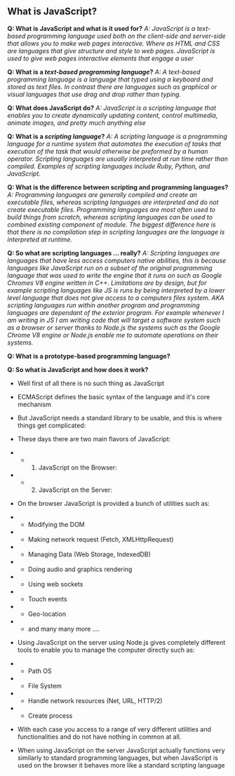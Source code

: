 ## What is JavaScript?

**Q: What is JavaScript and what is it used for?**
_A: JavaScript is a text-based programming language used both on the client-side and server-side that allows you to make web pages interactive. Where as HTML and CSS are languages that give structure and style to web pages. JavaScript is used to give web pages interactive elements that engage a user_

**Q: What is a _text-based programming language_?**
_A: A text-based programming language is a language that typed using a keyboard and stored as text files. In contrast there are languages such as graphical or visual languages that use drag and drop rather than typing._

**Q: What does JavaScript do?**
_A: JavaScript is a scripting language that enables you to create dynamically updating content, control multimedia, animate images, and pretty much anything else_

**Q: What is a _scripting language_?**
_A: A scripting language is a programming language for a runtime system that automates the execution of tasks that execution of the task that would otherwise be preformed by a human operator. Scripting languages are usually interpreted at run time rather than compiled. Examples of scripting languages include Ruby, Python, and JavaScript._

**Q: What is the difference between scripting and programming languages?**
_A: Programming languages are generally compiled and create an executable files, whereas scripting languages are interpreted and do not create executable files. Programming languages are most often used to build things from scratch, whereas scripting languages can be used to combined existing component of module. The biggest difference here is that there is no compilation step in scripting languages are the language is interpreted at runtime._

**Q: So what are scripting languages ... really?**
_A: Scripting languages are languages that have less access computers native abilities, this is because languages like JavaScript run on a subset of the original programming language that was used to write the engine that it runs on such as Google Chromes V8 engine written in C++. Limitations are by design, but for example scripting languages like JS is runs by being interpreted by a lower level language that does not give access to a computers files system. AKA scripting languages run within another program and programming languages are dependant of the exterior program. For example whenever I am writing in JS I am writing code that will target a software system such as a browser or server thanks to Node.js the systems such as the Google Chrome V8 engine or Node.js enable me to automate operations on their systems._

**Q: What is a prototype-based programming language?**

**Q: So what is JavaScript and how does it work?**

- Well first of all there is no such thing as JavaScript
- ECMAScript defines the basic syntax of the language and it's core mechanism
- But JavaScript needs a standard library to be usable, and this is where things get complicated:
- These days there are two main flavors of JavaScript:
- - 1. JavaScript on the Browser:
- - 2. JavaScript on the Server:

- On the browser JavaScript is provided a bunch of utilities such as:
- - Modifying the DOM
- - Making network request (Fetch, XMLHttpRequest)
- - Managing Data (Web Storage, IndexedDB)
- - Doing audio and graphics rendering
- - Using web sockets
- - Touch events
- - Geo-location
- - and many many more ....

- Using JavaScript on the server using Node.js gives completely different tools to enable you to manage the computer directly such as:
- - Path OS
- - File System
- - Handle network resources (Net, URL, HTTP/2)
- - Create process

- With each case you access to a range of very different utilities and functionalities and do not have nothing in common at all.

- When using JavaScript on the server JavaScript actually functions very similarly to standard programming languages, but when JavaScript is used on the browser it behaves more like a standard scripting language
